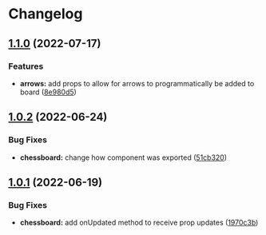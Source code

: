 # Changelog

## [1.1.0](https://github.com/JamesTeague/vue-chessground/compare/v1.0.2...v1.1.0) (2022-07-17)


### Features

* **arrows:** add props to allow for arrows to programmatically be added to board ([8e980d5](https://github.com/JamesTeague/vue-chessground/commit/8e980d555e02f2bfb1c61fbb6050842ba269ca76))

## [1.0.2](https://github.com/JamesTeague/vue-chessground/compare/v1.0.1...v1.0.2) (2022-06-24)


### Bug Fixes

* **chessboard:** change how component was exported ([51cb320](https://github.com/JamesTeague/vue-chessground/commit/51cb3206d6850a7c18ae92bed4346c439f3a4f9f))

## [1.0.1](https://github.com/JamesTeague/vue-chessground/compare/v1.0.0...v1.0.1) (2022-06-19)


### Bug Fixes

* **chessboard:** add onUpdated method to receive prop updates ([1970c3b](https://github.com/JamesTeague/vue-chessground/commit/1970c3b6aed71611e3ce372ef742eae66ed5d286))
